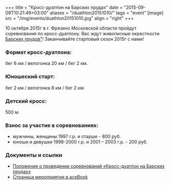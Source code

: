 +++
title = "Кросс-дуатлон на Барских прудах"
date = "2015-09-09T10:21:49+03:00"
aliases = "/duathlon20151010/"
tags = "event"
[image] 
    src = "/img/events/duathlon20151010.jpg"
    align = "right"
+++

10 октября 2015г в г. Фрязино Московской области пройдут соревнования по кросс-дуатлону. Вас ждут живописные окрестности <a href="https://maps.yandex.ru/-/CVghqFkP" target="_blank">Барских прудов"</a>! Заканчивайте стартовый сезон 2015г с нами!

### Формат кросс-дуатлона:

бег 6 км / велогонка 20 км / бег 2 км.

### Юношеский старт:

бег 2 км / велогонка 8 км / бег 2 км.

### Детский кросс:

500 м

### Взнос за участие в соревнованиях:

* мужчины, женщины 1997 г.р. и старше - 800 руб.
* юноши и девушки 1998-2000 г.р. и 2001 – 2003 г.р. - 200 руб.

### Документы и ссылки

* [Положение о проведении соревнований «Кросс-дуатлон на Барских прудах»](regulation)
* <a href="https://www.facebook.com/events/906899879364216/" target="_blank">Страница мероприятия в <i class="fa fa-facebook" style="font-size: large"></i>aceBook</a>

